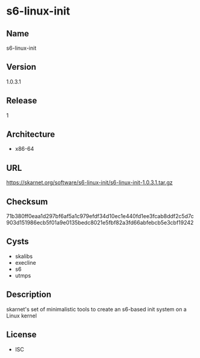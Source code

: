 # s6-linux-init

## Name
s6-linux-init

## Version
1.0.3.1

## Release
1

## Architecture
* x86-64

## URL
https://skarnet.org/software/s6-linux-init/s6-linux-init-1.0.3.1.tar.gz

## Checksum
71b380ff0eaa1d297bf6af5a1c979efdf34d10ec1e440fd1ee3fcab8ddf2c5d7c903d151986ecb5f01a9e0135bedc8021e5fbf82a3fd66abfebcb5e3cbf19242

## Cysts
* skalibs
* execline
* s6
* utmps

## Description
skarnet's set of minimalistic tools to create an s6-based init system on a Linux
kernel

## License
* ISC

